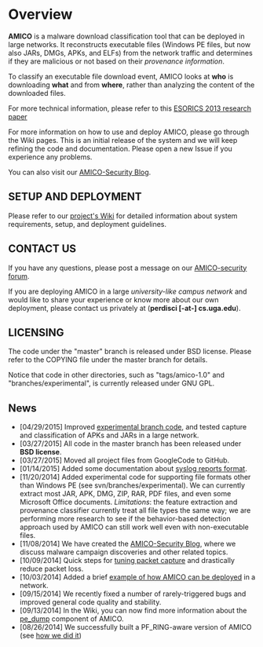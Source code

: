 # Overview #

**AMICO** is a malware download classification tool that can be deployed in large networks. It reconstructs executable files (Windows PE files, but now also JARs, DMGs, APKs, and ELFs) from the network traffic and determines if they are malicious or not based on their _provenance information_.

To classify an executable file download event, AMICO looks at **who** is downloading **what** and from **where**, rather than analyzing the content of the downloaded files.

For more technical information, please refer to this [ESORICS 2013 research paper](http://www.perdisci.com/publications/publication-files/amico.pdf)

For more information on how to use and deploy AMICO, please go through the Wiki pages. This is an initial release of the system and we will keep refining the code and documentation. Please open a new Issue if you experience any problems.

You can also visit our [AMICO-Security Blog](http://amico-security.blogspot.com/).


## SETUP AND DEPLOYMENT ##
Please refer to our [project's Wiki](https://github.com/perdisci/amico/wiki) for detailed information about system requirements, setup, and deployment guidelines.


## CONTACT US ##
If you have any questions, please post a message on our [AMICO-security forum](https://groups.google.com/forum/#!forum/amico-security).

If you are deploying AMICO in a large _university-like campus network_ and would like to share your experience or know more about our own deployment, please contact us privately at (**perdisci [-at-] cs.uga.edu**).


## LICENSING ##
The code under the "master" branch is released under BSD license. Please refer to the COPYING file under the master branch for details.

Notice that code in other directories, such as "tags/amico-1.0" and "branches/experimental", is currently released under GNU GPL.


## News ##
  * [04/29/2015] Improved [experimental branch code](https://github.com/perdisci/amico/tree/experimental), and tested capture and classification of APKs and JARs in a large network.
  * [03/27/2015] All code in the master branch has been released under **BSD license**.
  * [03/27/2015] Moved all project files from GoogleCode to GitHub.
  * [01/14/2015] Added some documentation about [syslog reports format](https://github.com/perdisci/amico/wiki/Syslog-Reports-Format).
  * [11/20/2014] Added experimental code for supporting file formats other than Windows PE (see svn/branches/experimental). We can currently extract most JAR, APK, DMG, ZIP, RAR, PDF files, and even some Microsoft Office documents. _Limitations_: the feature extraction and provenance classifier currently treat all file types the same way; we are performing more research to see if the behavior-based detection approach used by AMICO can still work well even with non-executable files.
  * [11/08/2014] We have created the [AMICO-Security Blog](http://amico-security.blogspot.com/), where we discuss malware campaign discoveries and other related topics.
  * [10/09/2014] Quick steps for [tuning packet capture](https://github.com/perdisci/amico/wiki/Tuning-Packet-Capture) and drastically reduce packet loss.
  * [10/03/2014] Added a brief [example of how AMICO can be deployed](https://github.com/perdisci/amico/wiki/Deployment-Example) in a network.
  * [09/15/2014] We recently fixed a number of rarely-triggered bugs and improved general code quality and stability.
  * [09/13/2014] In the Wiki, you can now find more information about the [pe\_dump](https://github.com/perdisci/amico/wiki/pe_dump-Module) component of AMICO.
  * [08/26/2014] We successfully built a PF\_RING-aware version of AMICO (see [how we did it](https://github.com/perdisci/amico/blob/master/external_libs/README))
